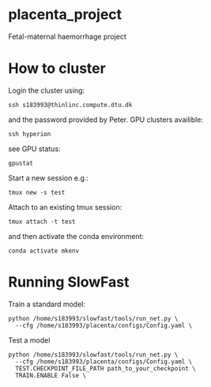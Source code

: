 # placenta_project
 Fetal-maternal haemorrhage project

# How to cluster
Login the cluster using:
```
ssh s183993@thinlinc.compute.dtu.dk
```
and the password provided by Peter.
GPU clusters availible:
```
ssh hyperion
``` 
see GPU status:
```
gpustat
```
Start a new session e.g.:
```
tmux new -s test
```
Attach to an existing tmux session:
```
tmux attach -t test
```
and then activate the conda environment:
```
conda activate mkenv
```
# Running SlowFast
Train a standard model:
```
python /home/s183993/slowfast/tools/run_net.py \
  --cfg /home/s183993/placenta/configs/Config.yaml \
```
Test a model
```
python /home/s183993/slowfast/tools/run_net.py \
  --cfg /home/s183993/placenta/configs/Config.yaml \
  TEST.CHECKPOINT_FILE_PATH path_to_your_checkpoint \
  TRAIN.ENABLE False \
```

